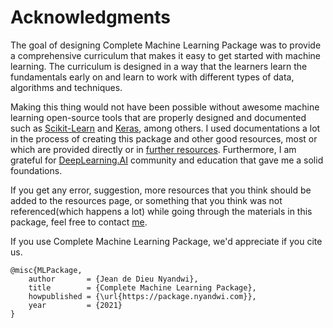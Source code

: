 # Acknowledgments

The goal of designing Complete Machine Learning Package was to provide a comprehensive curriculum that makes it easy to get started with machine learning. The curriculum is designed in a way that the learners learn the fundamentals early on and learn to work with different types of data, algorithms and techniques.

Making this thing would not have been possible without awesome machine learning open-source tools that are properly designed and documented such as [Scikit-Learn](https://scikit-learn.org/stable/) and [Keras](https://keras.io), among others. I used documentations a lot in the process of creating this package and other good resources, most or which are provided directly or in [further resources](resources.md). Furthermore, I am grateful for [DeepLearning.AI](https://www.deeplearning.ai) community and education that gave me a solid foundations.

If you get any error, suggestion, more resources that you think should be added to the resources page, or something that you think was not referenced(which happens a lot) while going through the materials in this package, feel free to contact [me](https://nyandwi.com).

If you use Complete Machine Learning Package, we'd appreciate if you cite us.

```
@misc{MLPackage,
    author       = {Jean de Dieu Nyandwi},
    title        = {Complete Machine Learning Package},
    howpublished = {\url{https://package.nyandwi.com}},
    year         = {2021}
}
```